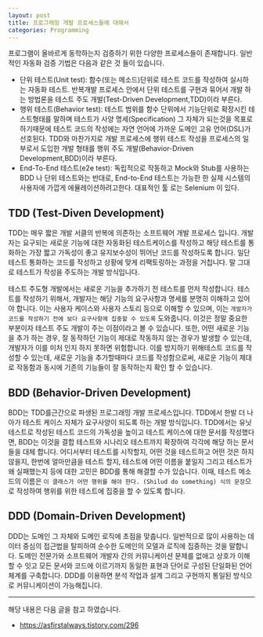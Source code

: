 ```yaml
---
layout: post
title: 프로그래밍 개발 프로세스들에 대해서
categories: Programming
---
```



프로그램이 올바르게 동학하는지 검증하기 위한 다양한 프로세스들이 존재합니다. 일반적인 자동화 검증 기법은 다음과 같은 것 들이 있습니다.

- 단위 테스트(Unit test): 함수(또는 메소드)단위로 테스트 코드를 작성하여 실시하는 자동화 테스트. 반복개발 프로세스 안에서 단위 테스트를 구현과 묶어서 개발 하는 방법론을 테스트 주도 개발(Test-Driven Development,TDD)이라 부른다.
- 행위 테스트(Behavior test): 테스트 범위를 함수 단위에서 기능단위로 확장시킨 테스트형태를 말하며 테스트가 사양 명세(Specification) 그 자체가 되는것을 목표로 하기때문에 테스트 코드의 작성에는 자연 언어에 가까운 도메인 고유 언어(DSL)가 선호된다.  TDD와 마찬가지로 개발 프로세스에 행위 테스트 작성을 프로세스의 일부로서 도입한 개발 형태를 행위 주도 개발(Behavior-Driven Development,BDD)이라 부른다.
- End-To-End 테스트(e2e test): 독립적으로 작동하고 Mock와 Stub를 사용하는 BDD 나 단위 테스트와는 반대로,  End-to-End 테스트는 가능한 한 실제 시스템의 사용자에 가깝게 에뮬레이션하려고한다. 대표적인 툴 로는 Selenium 이 있다.


## TDD (Test-Diven Development)
TDD는 매우 짧은 개발 서클의 반복에 의존하는 소프트웨어 개발 프로세스 입니다. 개발자는 요구되는 새로운 기능에 대한 자동화된 테스트케이스를 작성하고 해당 테스트를 통화하는 가장 짧고 가독성이 좋고 유지보수성이 뛰어난 코드를 작성하도록 합니다. 일단 테스트 통화하는 코드를 작성하고 상황에 맞게 리팩토링하는 과정을 거칩니다. 말 그대로 테스트가 작성을 주도하는 개발 방식입니다.

테스트 주도형 개발에서는 새로운 기능을 추가하기 전 테스트를 먼저 작성합니다. 테스트를 작성하기 위해서, 개발자는 해당 기능의 요구사항과 명세를 분명히 이해하고 있어야 합니다. 이는 사용자 케이스와 사용자 스토리 등으로 이해할 수 있으며, 이는 `개발자가 코드를 작성하기 전에 보다 요구사항에 집중할 수 있도록` 도와줍니다. 이것은 정말 중요한 부분이자 테스트 주도 개발이 주는 이점이라고 볼 수 있습니다.  또한, 어떤 새로운 기능을 추가 하는 경우, 잘 동작하던 기능이 제대로 작동하지 않는 경우가 발생할 수 있는데, 개발자가 이를 미처 인지 하지 못하면 위험합니다. 이를 방지하기 위해테스트 코드를 작성할 수 있는데, 새로운 기능을 추가할때마다 코드를 작성함으로써, 새로운 기능이 제대로 작동함과 동시에 기존의 기능들이 잘 동작하는지 확인 할 수 있습니다. 

## BDD (Behavior-Driven Development)
BDD는 TDD를근간으로 파생된 프로그래밍 개발 프로세스입니다. TDD에서 한발 더 나아가 테스트 케이스 자체가 요구사양이 되도록 하는 개발 방식입니다. TDD에서는 유닛 테스트로 작성된 테스트 코드의 가독성을 높이고 테스트 케이스에 대한 문서를 작성했다면, BDD는 이것을 결합 테스트와 시나리오 테스트까지 확장하여 각각에 해당 하는 문서들을 대체 합니다. 어디서부터 테스트를 시작할지, 어떤 것을 테스트하고 어떤 것은 하지 않을지, 한번에 얼마만큼을 테스트 할지, 테스트에 어떤 이름을 붙일지 그리고 테스트가 왜 실패했는지 등에 대한 고민은 BDD를 통해 해결할 수가 있습니다. 이때, 테스트 메소드의 이름은 `이 클래스가 어떤 행위를 해야 한다. (Shilud do something) 식의 문장`으로 작성하여 행위를 위한 테스트에 집중을 할 수 있도록 합니다. 

## DDD (Domain-Driven Development)
DDD는 도메인 그 자체와 도메인 로직에 초점을 맞춥니다. 일반적으로 많이 사용하는 데이터 중심의 접근법을 탈피하여 순수한 도메인의 모델과 로직에 집중하는 것을 말합니다. 도메인 전문가와 소프트웨어 개발자 간의 커뮤니케이션 문제를 없애고 상호가 이해할 수 잇고 모든 문서와 코드에 이르기까지 동일한 표현과 단어로 구성된 단일화된 언어체계를 구축합니다. DDD를 이용하면 분석 작업과 설계 그리고 구현까지 통일된 방식으로 커뮤니케이션이 가능해집니다. 




----
해당 내용은 다음 글을 참고 하였습니다.
- https://asfirstalways.tistory.com/296
